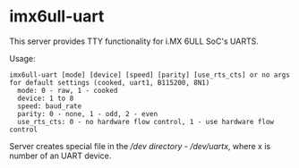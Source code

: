 # imx6ull-uart


This server provides TTY functionality for i.MX 6ULL SoC's UARTS.

Usage:

    imx6ull-uart [mode] [device] [speed] [parity] [use_rts_cts] or no args for default settings (cooked, uart1, B115200, 8N1)
	  mode: 0 - raw, 1 - cooked
	  device: 1 to 8
	  speed: baud_rate
	  parity: 0 - none, 1 - odd, 2 - even
	  use_rts_cts: 0 - no hardware flow control, 1 - use hardware flow control

Server creates special file in the <i>/dev directory</i> - <i>/dev/uartx</i>, where x is number of an UART device.
